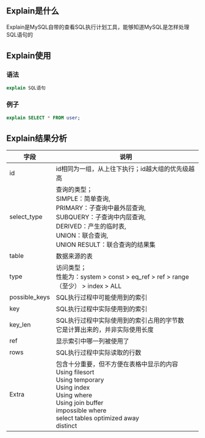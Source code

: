 ## Explain是什么

Explain是MySQL自带的查看SQL执行计划工具，能够知道MySQL是怎样处理SQL语句的 



## Explain使用

### 语法

```sql
explain SQL语句
```

### 例子

```sql
explain SELECT * FROM user;
```



## Explain结果分析

| 字段          | 说明                                                         |
| ------------- | ------------------------------------------------------------ |
| id            | id相同为一组，从上往下执行；id越大组的优先级越高             |
| select_type   | 查询的类型；<br />SIMPLE：简单查询, <br />PRIMARY：子查询中最外层查询,<br />SUBQUERY：子查询中内层查询,<br />DERIVED：产生的临时表,<br />UNION：联合查询,<br />UNION RESULT：联合查询的结果集 |
| table         | 数据来源的表                                                 |
| type          | 访问类型；<br />性能为：system > const > eq_ref > ref > range（至少） > index > ALL |
| possible_keys | SQL执行过程中可能使用到的索引                                |
| key           | SQL执行过程中实际使用到的索引                                |
| key_len       | SQL执行过程中实际使用到的索引占用的字节数<br />它是计算出来的，并非实际使用长度 |
| ref           | 显示索引中哪一列被使用了                                     |
| rows          | SQL执行过程中实际读取的行数                                  |
| Extra         | 包含十分重要，但不方便在表格中显示的内容<br />Using filesort<br />Using temporary<br />Using index<br />Using where<br />Using join buffer<br />impossible where<br />select tables optimized away<br />distinct |


